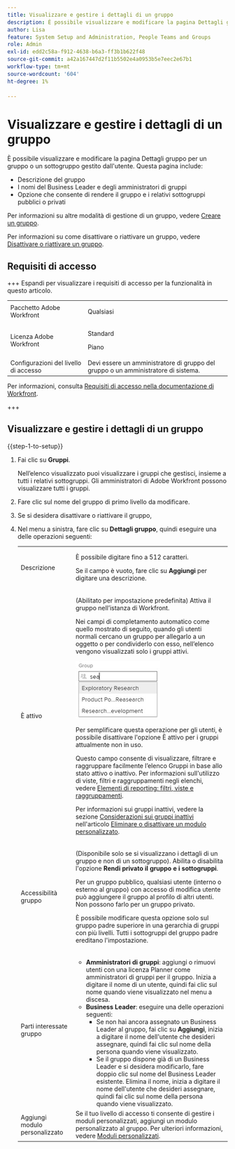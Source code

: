 ```yaml
---
title: Visualizzare e gestire i dettagli di un gruppo
description: È possibile visualizzare e modificare la pagina Dettagli gruppo per un gruppo o un sottogruppo gestito dall'utente.
author: Lisa
feature: System Setup and Administration, People Teams and Groups
role: Admin
exl-id: edd2c58a-f912-4638-b6a3-ff3b1b622f48
source-git-commit: a42a167447d2f11b5502e4a0953b5e7eec2e67b1
workflow-type: tm+mt
source-wordcount: '604'
ht-degree: 1%

---
```


# Visualizzare e gestire i dettagli di un gruppo

È possibile visualizzare e modificare la pagina Dettagli gruppo per un gruppo o un sottogruppo gestito dall&#39;utente. Questa pagina include:

* Descrizione del gruppo
* I nomi del Business Leader e degli amministratori di gruppi
* Opzione che consente di rendere il gruppo e i relativi sottogruppi pubblici o privati

Per informazioni su altre modalità di gestione di un gruppo, vedere [Creare un gruppo](../../../administration-and-setup/manage-groups/create-and-manage-groups/create-a-group.md).

Per informazioni su come disattivare o riattivare un gruppo, vedere [Disattivare o riattivare un gruppo](../../../administration-and-setup/manage-groups/create-and-manage-groups/deactivate-or-reactivate-a-group.md).

## Requisiti di accesso

+++ Espandi per visualizzare i requisiti di accesso per la funzionalità in questo articolo.

<table style="table-layout:auto"> 
 <col> 
 <col> 
 <tbody> 
  <tr> 
   <td>Pacchetto Adobe Workfront</td> 
   <td><p>Qualsiasi</p></td> 
  </tr> 
  <tr> 
   <td>Licenza Adobe Workfront</td> 
   <td><p>Standard</p>
       <p>Piano</p></td>
  </tr>
  <tr> 
   <td>Configurazioni del livello di accesso</td> 
   <td>Devi essere un amministratore di gruppo del gruppo o un amministratore di sistema.</td>
  </tr>
 </tbody> 
</table>

Per informazioni, consulta [Requisiti di accesso nella documentazione di Workfront](/help/quicksilver/administration-and-setup/add-users/access-levels-and-object-permissions/access-level-requirements-in-documentation.md).

+++

## Visualizzare e gestire i dettagli di un gruppo

{{step-1-to-setup}}

1. Fai clic su **Gruppi**.

   Nell’elenco visualizzato puoi visualizzare i gruppi che gestisci, insieme a tutti i relativi sottogruppi. Gli amministratori di Adobe Workfront possono visualizzare tutti i gruppi.

1. Fare clic sul nome del gruppo di primo livello da modificare.
1. Se si desidera disattivare o riattivare il gruppo,
1. Nel menu a sinistra, fare clic su **Dettagli gruppo**, quindi eseguire una delle operazioni seguenti:

   <table style="table-layout:auto"> 
    <col> 
    <col> 
    <tbody> 
     <tr> 
      <td role="rowheader">Descrizione</td> 
      <td> <p>È possibile digitare fino a 512 caratteri.</p> <p>Se il campo è vuoto, fare clic su <strong>Aggiungi</strong> per digitare una descrizione.</p> </td> 
     </tr> 
     <tr data-mc-conditions=""> 
      <td role="rowheader">È attivo</td> 
      <td> <p>(Abilitato per impostazione predefinita) Attiva il gruppo nell’istanza di Workfront.</p> <p>Nei campi di completamento automatico come quello mostrato di seguito, quando gli utenti normali cercano un gruppo per allegarlo a un oggetto o per condividerlo con esso, nell’elenco vengono visualizzati solo i gruppi attivi.</p> <p> <img src="assets/group-type-aheads.jpg"> </p> <p>Per semplificare questa operazione per gli utenti, è possibile disattivare l'opzione È attivo per i gruppi attualmente non in uso.</p> <p>Questo campo consente di visualizzare, filtrare e raggruppare facilmente l’elenco Gruppi in base allo stato attivo o inattivo. Per informazioni sull'utilizzo di viste, filtri e raggruppamenti negli elenchi, vedere <a href="../../../reports-and-dashboards/reports/reporting-elements/reporting-elements-filters-views-groupings.md" class="MCXref xref">Elementi di reporting: filtri, viste e raggruppamenti</a>.</p> <p>Per informazioni sui gruppi inattivi, vedere la sezione <a href="../../../administration-and-setup/manage-groups/create-and-manage-groups/deactivate-or-reactivate-a-group.md#inactive" class="MCXref xref">Considerazioni sui gruppi inattivi</a> nell'articolo <a href="../../../administration-and-setup/customize-workfront/create-manage-custom-forms/delete-or-deactivate-a-custom-form.md" class="MCXref xref">Eliminare o disattivare un modulo personalizzato</a>.</p> </td> 
     </tr> 
     <tr> 
      <td role="rowheader">Accessibilità gruppo</td> 
      <td> <p>(Disponibile solo se si visualizzano i dettagli di un gruppo e non di un sottogruppo). Abilita o disabilita l'opzione <strong>Rendi privato il gruppo e i sottogruppi</strong>.</p> <p>Per un gruppo pubblico, qualsiasi utente (interno o esterno al gruppo) con accesso di modifica utente può aggiungere il gruppo al profilo di altri utenti. Non possono farlo per un gruppo privato.</p> <p>È possibile modificare questa opzione solo sul gruppo padre superiore in una gerarchia di gruppi con più livelli. Tutti i sottogruppi del gruppo padre ereditano l'impostazione.</p> </td> 
     </tr> 
     <tr> 
      <td role="rowheader">Parti interessate gruppo</td> 
      <td> 
       <ul> 
        <li><strong>Amministratori di gruppi</strong>: aggiungi o rimuovi utenti con una licenza Planner come amministratori di gruppi per il gruppo. Inizia a digitare il nome di un utente, quindi fai clic sul nome quando viene visualizzato nel menu a discesa.</li> 
        <li><strong>Business Leader</strong>: eseguire una delle operazioni seguenti:
         <ul>
          <li>Se non hai ancora assegnato un Business Leader al gruppo, fai clic su <strong>Aggiungi</strong>, inizia a digitare il nome dell'utente che desideri assegnare, quindi fai clic sul nome della persona quando viene visualizzato.</li>
          <li>Se il gruppo dispone già di un Business Leader e si desidera modificarlo, fare doppio clic sul nome del Business Leader esistente. Elimina il nome, inizia a digitare il nome dell'utente che desideri assegnare, quindi fai clic sul nome della persona quando viene visualizzato.</li>
         </ul></li> 
       </ul> </td> 
     </tr> 
     <tr> 
      <td role="rowheader">Aggiungi modulo personalizzato</td> 
      <td>Se il tuo livello di accesso ti consente di gestire i moduli personalizzati, aggiungi un modulo personalizzato al gruppo. Per ulteriori informazioni, vedere <a href="../../../administration-and-setup/customize-workfront/create-manage-custom-forms/create-and-manage-custom-forms.md" class="MCXref xref">Moduli personalizzati</a>.</td> 
     </tr> 
    </tbody> 
   </table>
